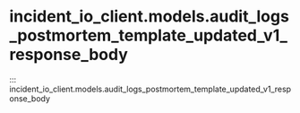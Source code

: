 # incident_io_client.models.audit_logs_postmortem_template_updated_v1_response_body

::: incident_io_client.models.audit_logs_postmortem_template_updated_v1_response_body
